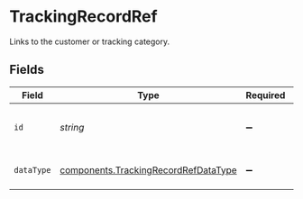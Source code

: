 # TrackingRecordRef

Links to the customer or tracking category.


## Fields

| Field                                                                                        | Type                                                                                         | Required                                                                                     | Description                                                                                  | Example                                                                                      |
| -------------------------------------------------------------------------------------------- | -------------------------------------------------------------------------------------------- | -------------------------------------------------------------------------------------------- | -------------------------------------------------------------------------------------------- | -------------------------------------------------------------------------------------------- |
| `id`                                                                                         | *string*                                                                                     | :heavy_minus_sign:                                                                           | 'id' of the underlying record or data type.                                                  |                                                                                              |
| `dataType`                                                                                   | [components.TrackingRecordRefDataType](../../models/components/trackingrecordrefdatatype.md) | :heavy_minus_sign:                                                                           | Name of underlying data type.                                                                | trackingCategories                                                                           |